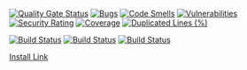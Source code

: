 [![Quality Gate Status](https://sonarcloud.io/api/project_badges/measure?project=eso-status_discord-bot&metric=alert_status)](https://sonarcloud.io/summary/new_code?id=eso-status_discord-bot)
[![Bugs](https://sonarcloud.io/api/project_badges/measure?project=eso-status_discord-bot&metric=bugs)](https://sonarcloud.io/summary/new_code?id=eso-status_discord-bot)
[![Code Smells](https://sonarcloud.io/api/project_badges/measure?project=eso-status_discord-bot&metric=code_smells)](https://sonarcloud.io/summary/new_code?id=eso-status_discord-bot)
[![Vulnerabilities](https://sonarcloud.io/api/project_badges/measure?project=eso-status_discord-bot&metric=vulnerabilities)](https://sonarcloud.io/summary/new_code?id=eso-status_discord-bot)
[![Security Rating](https://sonarcloud.io/api/project_badges/measure?project=eso-status_discord-bot&metric=security_rating)](https://sonarcloud.io/summary/new_code?id=eso-status_discord-bot)
[![Coverage](https://sonarcloud.io/api/project_badges/measure?project=eso-status_discord-bot&metric=coverage)](https://sonarcloud.io/summary/new_code?id=eso-status_discord-bot)
[![Duplicated Lines (%)](https://sonarcloud.io/api/project_badges/measure?project=eso-status_discord-bot&metric=duplicated_lines_density)](https://sonarcloud.io/summary/new_code?id=eso-status_discord-bot)

[![Build Status](https://github.com/eso-status/discord-bot/workflows/CI/badge.svg)](https://github.com/eso-status/discord-bot/actions/workflows/CI.yaml)
[![Build Status](https://github.com/eso-status/discord-bot/workflows/CD/badge.svg)](https://github.com/eso-status/discord-bot/actions/workflows/CD.yaml)
[![Build Status](https://github.com/eso-status/discord-bot/workflows/RELEASE/badge.svg)](https://github.com/eso-status/discord-bot/actions/workflows/RELEASE.yaml)

[Install Link](https://discord.com/oauth2/authorize?client_id=1270290512770891858&scope=bot%20applications.commands)
